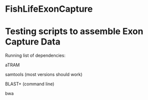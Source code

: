 # FishLifeExonCapture

# Testing scripts to assemble Exon Capture Data

Running list of dependencies:

aTRAM

samtools (most versions should work)

BLAST+ (command line)

bwa


